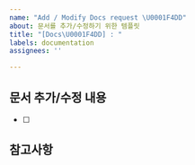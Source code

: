 ```yaml
---
name: "Add / Modify Docs request \U0001F4DD"
about: 문서를 추가/수정하기 위한 템플릿
title: "[Docs\U0001F4DD] : "
labels: documentation
assignees: ''

---
```


## 문서 추가/수정 내용
- [ ] 

## 참고사항
